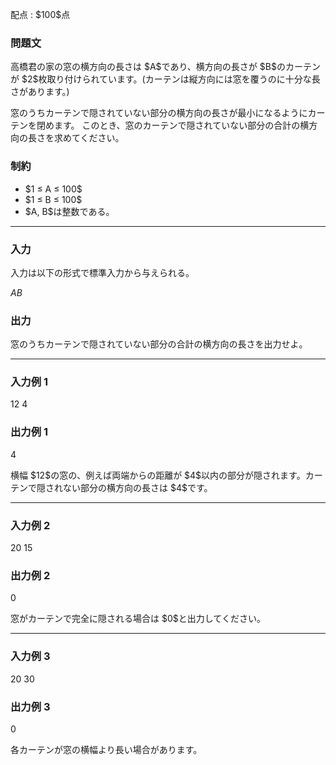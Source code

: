 
<div>

<span>

<span>

<p>
配点 : $100$点
</p>

<div>

<section>

### **問題文**

<p>
高橋君の家の窓の横方向の長さは $A$であり、横方向の長さが $B$のカーテンが $2$枚取り付けられています。(カーテンは縦方向には窓を覆うのに十分な長さがあります。)
</p>

<p>
窓のうちカーテンで隠されていない部分の横方向の長さが最小になるようにカーテンを閉めます。
このとき、窓のカーテンで隠されていない部分の合計の横方向の長さを求めてください。
</p>

</section>

</div>

<div>

<section>

### **制約**

<ul>

<li>
$1 ≤ A ≤ 100$
</li>

<li>
$1 ≤ B ≤ 100$
</li>

<li>
$A, B$は整数である。
</li>

</ul>

</section>

</div>

---

<div>

<div>

<section>

### **入力**

<p>
入力は以下の形式で標準入力から与えられる。
</p>

<div>

$A$$B$
</div>

</section>

</div>

<div>

<section>

### **出力**

<p>
窓のうちカーテンで隠されていない部分の合計の横方向の長さを出力せよ。
</p>

</section>

</div>

</div>

---

<div>

<section>

### **入力例 1**

<div>

12 4

</div>

</section>

</div>

<div>

<section>

### **出力例 1**

<div>

4

</div>

<p>
横幅 $12$の窓の、例えば両端からの距離が $4$以内の部分が隠されます。カーテンで隠されない部分の横方向の長さは $4$です。
</p>

</section>

</div>

---

<div>

<section>

### **入力例 2**

<div>

20 15

</div>

</section>

</div>

<div>

<section>

### **出力例 2**

<div>

0

</div>

<p>
窓がカーテンで完全に隠される場合は $0$と出力してください。
</p>

</section>

</div>

---

<div>

<section>

### **入力例 3**

<div>

20 30

</div>

</section>

</div>

<div>

<section>

### **出力例 3**

<div>

0

</div>

<p>
各カーテンが窓の横幅より長い場合があります。
</p>

</section>

</div>

</span>

</span>

</div>
